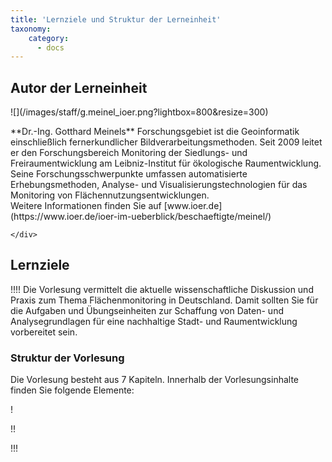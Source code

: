 ```yaml
---
title: 'Lernziele und Struktur der Lerneinheit'
taxonomy:
    category:
      - docs
---
```

## Autor der Lerneinheit
<div class="row align-items-center">
    <div class="col-sm-3 image-fluid" markdown="1">![](/images/staff/g.meinel_ioer.png?lightbox=800&resize=300)</div>
    <div class="col-sm-9">
        <p markdown="1"> **Dr.-Ing. Gotthard Meinels** Forschungsgebiet ist die Geoinformatik einschließlich fernerkundlicher
            Bildverarbeitungsmethoden. Seit 2009 leitet er den Forschungsbereich Monitoring der Siedlungs- und
            Freiraumentwicklung am Leibniz-Institut für ökologische Raumentwicklung. Seine Forschungsschwerpunkte
            umfassen automatisierte Erhebungsmethoden, Analyse- und Visualisierungstechnologien für das Monitoring von
            Flächennutzungsentwicklungen. <br /> Weitere Informationen finden Sie auf
            [www.ioer.de](https://www.ioer.de/ioer-im-ueberblick/beschaeftigte/meinel/) </p>

    </div>
</div>

## Lernziele

!!!! Die Vorlesung vermittelt die aktuelle wissenschaftliche Diskussion und Praxis zum Thema Flächenmonitoring in Deutschland. Damit sollten Sie für die Aufgaben und Übungseinheiten zur Schaffung von Daten- und Analysegrundlagen für eine nachhaltige Stadt- und Raumentwicklung vorbereitet sein.

### Struktur der Vorlesung

Die Vorlesung besteht aus 7 Kapiteln. Innerhalb der Vorlesungsinhalte finden Sie folgende Elemente:

! 

!! 

!!!
